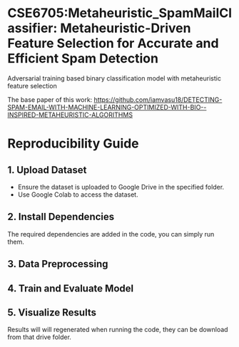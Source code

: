 # CSE6705:Metaheuristic_SpamMailClassifier: Metaheuristic-Driven Feature Selection for Accurate and Efficient Spam Detection
 Adversarial training based binary classification model with metaheuristic feature selection
 
 The base paper of this work: https://github.com/iamvasu18/DETECTING-SPAM-EMAIL-WITH-MACHINE-LEARNING-OPTIMIZED-WITH-BIO--INSPIRED-METAHEURISTIC-ALGORITHMS


# **Reproducibility Guide**  

## **1. Upload Dataset**  
- Ensure the dataset is uploaded to Google Drive in the specified folder.  
- Use Google Colab to access the dataset.  

## **2. Install Dependencies**  
The required dependencies are added in the code, you can simply run them.

## **3. Data Preprocessing**  

## **4. Train and Evaluate Model**  

## **5. Visualize Results**  
Results will will regenerated when running the code, they can be download from that drive folder.

